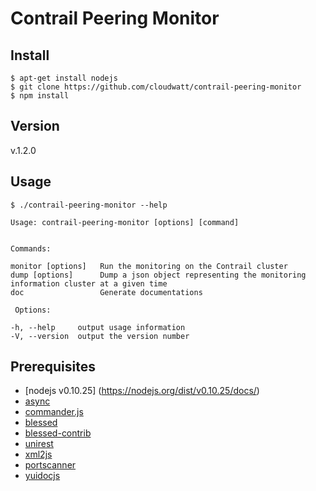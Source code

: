# Contrail Peering Monitor

## Install
    $ apt-get install nodejs
    $ git clone https://github.com/cloudwatt/contrail-peering-monitor
    $ npm install

## Version
 v.1.2.0

## Usage
    $ ./contrail-peering-monitor --help

    Usage: contrail-peering-monitor [options] [command]


    Commands:

    monitor [options]   Run the monitoring on the Contrail cluster
    dump [options]      Dump a json object representing the monitoring information cluster at a given time
    doc                 Generate documentations

     Options:

    -h, --help     output usage information
    -V, --version  output the version number

## Prerequisites
 * [nodejs v0.10.25] (https://nodejs.org/dist/v0.10.25/docs/)
 * [async](https://www.npmjs.com/package/async)
 * [commander.js](https://www.npmjs.com/package/commander)
 * [blessed](https://github.com/chjj/blessed)
 * [blessed-contrib](https://github.com/yaronn/blessed-contrib)
 * [unirest](https://www.npmjs.com/package/unirest)
 * [xml2js](https://www.npmjs.com/package/xml2js)
 * [portscanner](https://www.npmjs.com/package/portscanner)
 * [yuidocjs](http://yui.github.io/yuidoc/)
